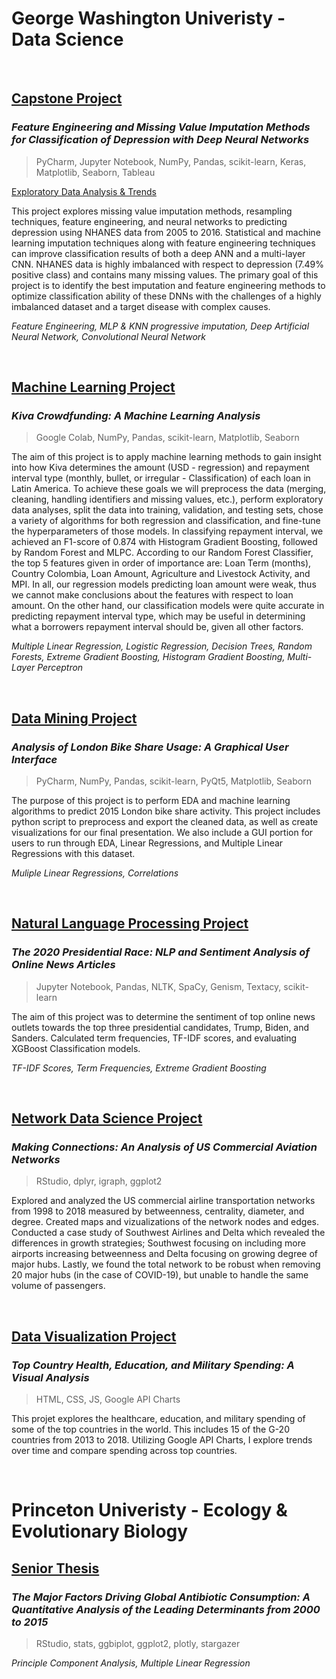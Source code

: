 # **George Washington Univeristy** - Data Science

&nbsp;
## [Capstone Project](https://github.com/csklaver/Capstone-Group6)
### *Feature Engineering and Missing Value Imputation Methods for Classification of Depression with Deep Neural Networks*
> PyCharm, Jupyter Notebook, NumPy, Pandas, scikit-learn, Keras, Matplotlib, Seaborn, Tableau

[Exploratory Data Analysis & Trends](https://csklaver.github.io/)

This project explores missing value imputation methods, resampling techniques, feature engineering, and neural networks to predicting depression using NHANES data from 2005 to 2016. Statistical and machine learning imputation techniques along with feature engineering techniques can improve classification results of both a deep ANN and a multi-layer CNN. NHANES data is highly imbalanced with respect to depression (7.49% positive class) and contains many missing values. The primary goal of this project is to identify the best imputation and feature engineering methods to optimize classification ability of these DNNs with the challenges of a highly imbalanced dataset and a target disease with complex causes.

*Feature Engineering, MLP & KNN progressive imputation, Deep Artificial Neural Network, Convolutional Neural Network*

&nbsp;
## [Machine Learning Project](https://github.com/csklaver/ML_Kiva_Crowdfunding)
### *Kiva Crowdfunding: A Machine Learning Analysis*
> Google Colab, NumPy, Pandas, scikit-learn, Matplotlib, Seaborn 

The aim of this project is to apply machine learning methods to gain insight into how Kiva determines the amount (USD - regression) and repayment interval type (monthly, bullet, or irregular - Classification) of each loan in Latin America. To achieve these goals we will preprocess the data (merging, cleaning, handling identifiers and missing values, etc.), perform exploratory data analyses, split the data into training, validation, and testing sets, chose a variety of algorithms for both regression and classification, and fine-tune the hyperparameters of those models. In classifying repayment interval, we achieved an F1-score of 0.874 with Histogram Gradient Boosting, followed by Random Forest and MLPC. According to our Random Forest Classifier, the top 5 features given in order of importance are: Loan Term (months), Country Colombia, Loan Amount, Agriculture and Livestock Activity, and MPI. In all, our regression models predicting loan amount were weak, thus we cannot make conclusions about the features with respect to loan amount. On the other hand, our classification models were quite accurate in predicting repayment interval type, which may be useful in determining what a borrowers repayment interval should be, given all other factors.

*Multiple Linear Regression, Logistic Regression, Decision Trees, Random Forests, Extreme Gradient Boosting, Histogram Gradient Boosting, Multi-Layer Perceptron*


&nbsp;
## [Data Mining Project](https://github.com/csklaver/Data-Mining_GUI-Analysis)
### *Analysis of London Bike Share Usage: A Graphical User Interface*
> PyCharm, NumPy, Pandas, scikit-learn, PyQt5, Matplotlib, Seaborn

The purpose of this project is to perform EDA and machine learning algorithms to predict 2015 London bike share activity. This project includes python script to preprocess and export the cleaned data, as well as create visualizations for our final presentation. We also include a GUI portion for users to run through EDA, Linear Regressions, and Multiple Linear Regressions with this dataset.

*Muliple Linear Regressions, Correlations*

&nbsp;
## [Natural Language Processing Project](https://github.com/csklaver/NLP_The-2020-Presidential-Race)
### *The 2020 Presidential Race: NLP and Sentiment Analysis of Online News Articles*
> Jupyter Notebook, Pandas, NLTK, SpaCy, Genism, Textacy, scikit-learn

The aim of this project was to determine the sentiment of top online news outlets towards the top three presidential candidates, Trump, Biden, and Sanders. Calculated term frequencies, TF-IDF scores, and evaluating XGBoost Classification models.

*TF-IDF Scores, Term Frequencies, Extreme Gradient Boosting*

&nbsp;
## [Network Data Science Project](https://github.com/csklaver/network_science_flights) 
### *Making Connections: An Analysis of US Commercial Aviation Networks*
> RStudio, dplyr, igraph, ggplot2

Explored and analyzed the US commercial airline transportation networks from 1998 to 2018 measured by betweenness, centrality, diameter, and degree. Created maps and vizualizations of the network nodes and edges. Conducted a case study of Southwest Airlines and Delta which revealed the differences in growth strategies; Southwest focusing on including more airports increasing betweenness and Delta focusing on growing degree of major hubs. Lastly, we found the total network to be robust when removing 20 major hubs (in the case of COVID-19), but unable to handle the same volume of passengers.


&nbsp;
## [Data Visualization Project](https://csklaver.github.io/DATS6401-Individual-Project/)
### *Top Country Health, Education, and Military Spending: A Visual Analysis*
> HTML, CSS, JS, Google API Charts

This projet explores the healthcare, education, and military spending of some of the top countries in the world. This includes 15 of the G-20 countries from 2013 to 2018. Utilizing Google API Charts, I explore trends over time and compare spending across top countries.<br/>

&nbsp;
&nbsp;
# **Princeton Univeristy** - Ecology & Evolutionary Biology
## [Senior Thesis](https://github.com/csklaver/Princeton_Thesis)
### *The Major Factors Driving Global Antibiotic Consumption: A Quantitative Analysis of the Leading Determinants from 2000 to 2015*
> RStudio, stats, ggbiplot, ggplot2, plotly, stargazer

*Principle Component Analysis, Multiple Linear Regression*
